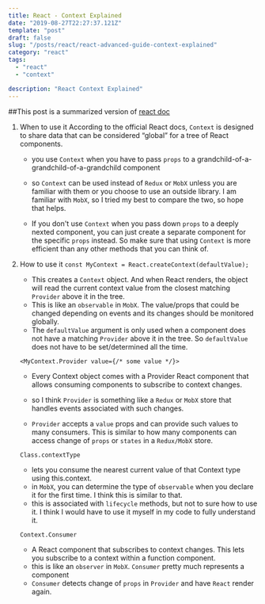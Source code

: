 ```yaml
---
title: React - Context Explained
date: "2019-08-27T22:27:37.121Z"
template: "post"
draft: false
slug: "/posts/react/react-advanced-guide-context-explained"
category: "react"
tags:
  - "react"
  - "context"

description: "React Context Explained"
---
```


##This post is a summarized version of [react doc](https://reactjs.org/docs/context.html)

1. When to use it
   According to the official React docs, `Context` is designed to share data that can be considered “global” for a tree of React components.

   - you use `Context` when you have to pass `props` to a grandchild-of-a-grandchild-of-a-grandchild component

   - so `Context` can be used instead of `Redux` or `MobX` unless you are familiar with them or you choose to use an outside library. I am familiar with `MobX`, so I tried my best to compare the two, so hope that helps.

   - If you don't use `Context` when you pass down `props` to a deeply nexted component, you can just create a separate component for the specific `props` instead. So make sure that using `Context` is more efficient than any other methods that you can think of.

2. How to use it
   `const MyContext = React.createContext(defaultValue);`

   - This creates a `Context` object. And when React renders, the object will read the current context value from the closest matching `Provider` above it in the tree.
   - This is like an `observable` in `MobX`. The value/props that could be changed depending on events and its changes should be monitored globally.
   - The `defaultValue` argument is only used when a component does not have a matching `Provider` above it in the tree. So `defaultValue` does not have to be set/determined all the time.

   `<MyContext.Provider value={/* some value */}>`

   - Every Context object comes with a Provider React component that allows consuming components to subscribe to context changes.

   - so I think `Provider` is something like a `Redux` or `MobX` store that handles events associated with such changes.

   - `Provider` accepts a `value` props and can provide such values to many consumers. This is similar to how many components can access change of `props` or `states` in a `Redux/MobX` store.

   `Class.contextType`

   - lets you consume the nearest current value of that Context type using this.context.
   - in `MobX`, you can determine the type of `observable` when you declare it for the first time. I think this is similar to that.
   - this is associated with `lifecycle` methods, but not to sure how to use it. I think I would have to use it myself in my code to fully understand it.

   `Context.Consumer`

   - A React component that subscribes to context changes. This lets you subscribe to a context within a function component.
   - this is like an `observer` in `MobX`. `Consumer` pretty much represents a component
   - `Consumer` detects change of `props` in `Provider` and have `React` render again.
